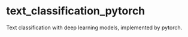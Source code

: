 # text_classification_pytorch
Text classification with deep learning models, implemented by pytorch.
